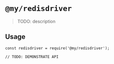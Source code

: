 # `@my/redisdriver`

> TODO: description

## Usage

```
const redisdriver = require('@my/redisdriver');

// TODO: DEMONSTRATE API
```
